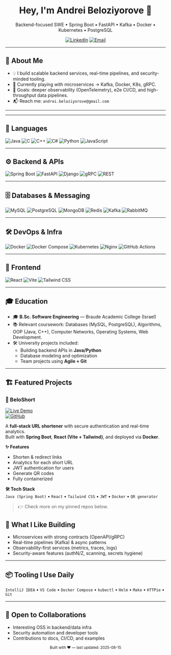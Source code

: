 <!-- Profile Header -->
<h1 align="center">Hey, I'm Andrei Beloziyorove 👋</h1>
<p align="center">
  Backend-focused SWE • Spring Boot • FastAPI • Kafka • Docker • Kubernetes • PostgreSQL
</p>

<p align="center">
  <a href="https://www.linkedin.com/in/andrei-beloziorov/"><img alt="LinkedIn" src="https://img.shields.io/badge/-LinkedIn-0A66C2?logo=linkedin&logoColor=white"></a>
  <a href="mailto:andrei.beloziyorove@gmail.com"><img alt="Email" src="https://img.shields.io/badge/-Email-D14836?logo=gmail&logoColor=white"></a>
</p>

---

## 🚀 About Me
- 💡 I build scalable backend services, real-time pipelines, and security-minded tooling.  
- 🧰 Currently playing with microservices → Kafka, Docker, K8s, gRPC.  
- 🎯 Goals: deeper observability (OpenTelemetry), e2e CI/CD, and high-throughput data pipelines.  
- 📬 Reach me: `andrei.beloziyorove@gmail.com`

---


---

## 🧱 Languages
![Java](https://img.shields.io/badge/Java-ED8B00?logo=openjdk&logoColor=white)
![C](https://img.shields.io/badge/C-00599C?logo=c&logoColor=white)
![C++](https://img.shields.io/badge/C++-00599C?logo=cplusplus&logoColor=white)
![C#](https://img.shields.io/badge/C%23-239120?logo=csharp&logoColor=white)
![Python](https://img.shields.io/badge/Python-3776AB?logo=python&logoColor=white)
![JavaScript](https://img.shields.io/badge/JavaScript-F7DF1E?logo=javascript&logoColor=black)
<!-- (you said no TypeScript so leaving it out) -->

---

## ⚙️ Backend & APIs
![Spring Boot](https://img.shields.io/badge/Spring%20Boot-6DB33F?logo=springboot&logoColor=white)
![FastAPI](https://img.shields.io/badge/FastAPI-009688?logo=fastapi&logoColor=white)
![Django](https://img.shields.io/badge/Django-092E20?logo=django&logoColor=white)
![gRPC](https://img.shields.io/badge/gRPC-1c9?logo=google&logoColor=white)
![REST](https://img.shields.io/badge/REST-02569B?logo=postman&logoColor=white)

---

## 🗄️ Databases & Messaging
![MySQL](https://img.shields.io/badge/MySQL-4479A1?logo=mysql&logoColor=white)
![PostgreSQL](https://img.shields.io/badge/PostgreSQL-4169E1?logo=postgresql&logoColor=white)
![MongoDB](https://img.shields.io/badge/MongoDB-47A248?logo=mongodb&logoColor=white)
![Redis](https://img.shields.io/badge/Redis-DC382D?logo=redis&logoColor=white)
![Kafka](https://img.shields.io/badge/Apache%20Kafka-231F20?logo=apachekafka&logoColor=white)
![RabbitMQ](https://img.shields.io/badge/RabbitMQ-FF6600?logo=rabbitmq&logoColor=white)

---

## 🛠️ DevOps & Infra
![Docker](https://img.shields.io/badge/Docker-2496ED?logo=docker&logoColor=white)
![Docker Compose](https://img.shields.io/badge/Docker%20Compose-2496ED?logo=docker&logoColor=white)
![Kubernetes](https://img.shields.io/badge/Kubernetes-326CE5?logo=kubernetes&logoColor=white)
![Nginx](https://img.shields.io/badge/Nginx-009639?logo=nginx&logoColor=white)
![GitHub Actions](https://img.shields.io/badge/GitHub%20Actions-2088FF?logo=githubactions&logoColor=white)

---

## 🎨 Frontend
![React](https://img.shields.io/badge/React-20232A?logo=react&logoColor=61DAFB)
![Vite](https://img.shields.io/badge/Vite-646CFF?logo=vite&logoColor=white)
![Tailwind CSS](https://img.shields.io/badge/Tailwind-38B2AC?logo=tailwindcss&logoColor=white)

---

## 🎓 Education
- 🎓 **B.Sc. Software Engineering** — Braude Academic College (Israel)  
- 📚 Relevant coursework: Databases (MySQL, PostgreSQL), Algorithms, OOP (Java, C++), Computer Networks, Operating Systems, Web Development.  
- 🛠️ University projects included:  
  - Building backend APIs in **Java/Python**  
  - Database modeling and optimization  
  - Team projects using **Agile + Git**  

---

## 🏗️ Featured Projects

### 🔗 BeloShort
[![Live Demo](https://img.shields.io/badge/Live%20Demo-beloshort.link-blue?style=flat&logo=firefox)](https://beloshort.link)  
[![GitHub](https://img.shields.io/badge/Code-Repository-black?logo=github)](https://github.com/YOUR_USERNAME/shortlink)

A **full-stack URL shortener** with secure authentication and real-time analytics.  
Built with **Spring Boot**, **React (Vite + Tailwind)**, and deployed via **Docker**.  

**✨ Features**  
- Shorten & redirect links  
- Analytics for each short URL  
- JWT authentication for users  
- Generate QR codes  
- Fully containerized  

**🛠️ Tech Stack**  
`Java (Spring Boot)` • `React` • `Tailwind CSS` • `JWT` • `Docker` • `QR generator`


> 👉 Check more on my pinned repos below.


## 🧪 What I Like Building
- Microservices with strong contracts (OpenAPI/gRPC)
- Real-time pipelines (Kafka) & async patterns
- Observability-first services (metrics, traces, logs)
- Security-aware features (authN/Z, scanning, secrets hygiene)

---

## 📦 Tooling I Use Daily
`IntelliJ IDEA` • `VS Code` • `Docker Compose` • `kubectl` • `Helm` • `Make` • `HTTPie` • `Git`

---

## 🤝 Open to Collaborations
- Interesting OSS in backend/data infra
- Security automation and developer tools
- Contributions to docs, CI/CD, and examples

<!-- Footer -->
<div align="center">
  <sub>Built with ❤️ — last updated: <!-- DATE -->2025-08-15</sub>
</div>
